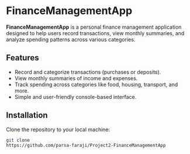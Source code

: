 # FinanceManagementApp

**FinanceManagementApp** is a personal finance management application designed to help users record transactions, view monthly summaries, and analyze spending patterns across various categories.

## Features
- Record and categorize transactions (purchases or deposits).
- View monthly summaries of income and expenses.
- Track spending across categories like food, housing, transport, and more.
- Simple and user-friendly console-based interface.

## Installation
Clone the repository to your local machine:
```bash
git clone 
https://github.com/parsa-faraji/Project2-FinanceManagementApp
